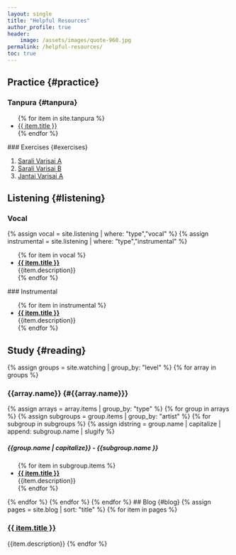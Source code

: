 ```yaml
---
layout: single
title: "Helpful Resources"
author_profile: true
header:
    image: /assets/images/quote-960.jpg
permalink: /helpful-resources/
toc: true
---
```

## Practice {#practice}
### Tanpura {#tanpura}
<ul>
 {% for item in site.tanpura %}
<li><a href="{{ item.video }}" target="_blank">{{ item.title }}</a></li>
{% endfor %}
</ul>
### Exercises {#exercises}
<ol>
<li><a href="../assets/pdf/carnatic-ganamrutha-bodhini-lesson-1.pdf">Sarali Varisai A</a></li>
<li><a href="../assets/pdf/carnatic-ganamrutha-bodhini-lesson-1-c.pdf">Sarali Varisai B</a></li>
<li><a href="../assets/pdf/carnatic-ganamrutha-bodhini-lesson-2.pdf">Jantai Varisai A</a></li>
</ol>

## Listening {#listening}
### Vocal
{% assign vocal = site.listening | where: "type","vocal" %}
{% assign instrumental = site.listening | where: "type","instrumental" %}
<ul>
{% for item in vocal %}
<li><a href="{{ item.video }}" target="_blank"><b>{{ item.title }}</b></a><br>
{{item.description}}</li>
{% endfor %}
</ul>
### Instrumental
<ul>
{% for item in instrumental %}
<li><a href="{{ item.video }}" target="_blank"><b>{{ item.title }}</b></a><br>
{{item.description}}</li>
{% endfor %}
</ul>


## Study {#reading}
{% assign groups = site.watching | group_by: "level" %}
{% for array in groups %}
### {{array.name}} {#{{array.name}}}
{% assign arrays = array.items | group_by: "type" %}
{% for group in arrays %}
{% assign subgroups = group.items | group_by: "artist" %}
{% for subgroup in subgroups %}
{% assign idstring = group.name | capitalize | append: subgroup.name | slugify %}
<h5 id="idstring">{{group.name | capitalize}} - {{subgroup.name }}</h5> 
<ul>
{% for item in subgroup.items %}
<li><a href="{{ item.video }}" target="_blank"><b>{{ item.title }}</b></a><br>
{{item.description}}</li>
{% endfor %}
</ul>
{% endfor %}
{% endfor %}
{% endfor %}
## Blog {#blog}
{% assign pages = site.blog | sort: "title" %}
 {% for item in pages %}

### [{{ item.title }}]({{item.url}})
{{item.description}}
{% endfor %}
